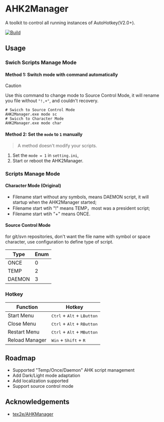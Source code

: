 
# AHK2Manager

A toolkit to control all running instances of AutoHotkey(V2.0+).

[![Build](https://github.com/Jvcon/AHK2Manager/actions/workflows/main.yml/badge.svg)](https://github.com/Jvcon/AHK2Manager/actions/workflows/main.yml)

## Usage

### Swich Scripts Manage Mode

#### Method 1: Switch mode with command automatically

> [!CAUTION]  
> Use this command to change mode to Source Control Mode, it will rename you file without `"!,+"`, and couldn't recovery.

```shell
# Swicch to Source Control Mode
AHK2Manager.exe mode sc
# Swicch to Character Mode
AHK2Manager.exe mode char
```

#### Method 2: Set the `mode` to `1` manually

> A method doesn't modify your scripts.

1. Set the `mode = 1` in `setting.ini`,
2. Start or reboot the AHK2Manager.

### Scripts Manage Mode

#### Character Mode (Original)

- Filename start without any symbols, means DAEMON script, it will startup when the AHK2Manager started;
- Filename start wtih "!" means TEMP，most was a president script;
- Filename start wtih "+" means ONCE.

#### Source Control Mode

for git/svn repositories, don't want the file name with symbol or space character, use configuration to define type of script.

| Type  | Enum  |
|---|---|
| ONCE | 0   |
| TEMP | 2   |
| DAEMON | 3   |

### Hotkey

| Function  | Hotkey  |
|---|---|
| Start Menu | <kbd>Ctrl</kbd> + <kbd>Alt</kbd> + <kbd>LButton</kbd>   |
| Close Menu | <kbd>Ctrl</kbd> + <kbd>Alt</kbd> + <kbd>RButton</kbd>  |
| Restart Menu | <kbd>Ctrl</kbd> + <kbd>Alt</kbd> + <kbd>MButton</kbd>   |
| Reload Manager | <kbd>Win</kbd> + <kbd>Shift</kbd> + <kbd>R</kbd>  |

## Roadmap

- Supported "Temp/Once/Daemon" AHK script management
- Add Dark/Light mode adaptation
- Add localization supported
- Support source control mode

## Acknowledgements

- [tex2e/AHKManager](https://github.com/tex2e/AHKManager)
